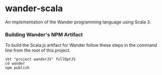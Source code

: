 # wander-scala
An implementation of the Wander programming language using Scala 3.

### Building Wander's NPM Artifact

To build the Scala.js artifact for Wander follow these steps in the command line from the root of this project.

```
sbt "project wanderJS" fullOptJS
cd wander
npm publish
```